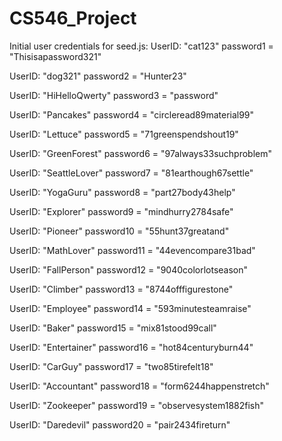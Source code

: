 # CS546_Project

Initial user credentials for seed.js:
UserID: "cat123"
password1 = "Thisisapassword321"

UserID: "dog321"
password2 = "Hunter23"

UserID: "HiHelloQwerty"
password3 = "password"

UserID: "Pancakes"
password4 = "circleread89material99"

UserID: "Lettuce"
password5 = "71greenspendshout19"

UserID: "GreenForest"
password6 = "97always33suchproblem"

UserID: "SeattleLover"
password7 = "81earthough67settle"

UserID: "YogaGuru"
password8 = "part27body43help"

UserID: "Explorer"
password9 = "mindhurry2784safe"

UserID: "Pioneer"
password10 = "55hunt37greatand"

UserID: "MathLover"
password11 = "44evencompare31bad"

UserID: "FallPerson"
password12 = "9040colorlotseason"

UserID: "Climber"
password13 = "8744offfigurestone"

UserID: "Employee"
password14 = "593minutesteamraise"

UserID: "Baker"
password15 = "mix81stood99call"

UserID: "Entertainer"
password16 = "hot84centuryburn44"

UserID: "CarGuy"
password17 = "two85tirefelt18"

UserID: "Accountant"
password18 = "form6244happenstretch"

UserID: "Zookeeper"
password19 = "observesystem1882fish"

UserID: "Daredevil"
password20 = "pair2434fireturn"